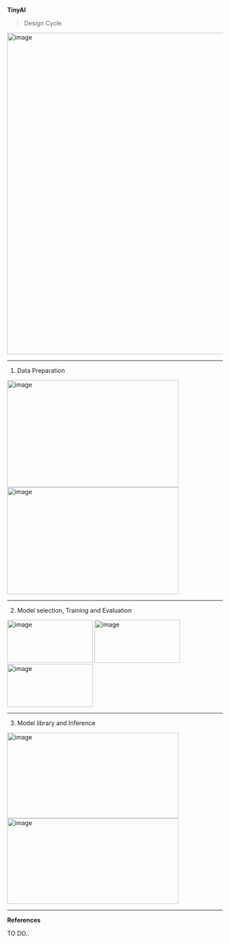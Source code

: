 __TinyAI__

> Design Cycle
<img width="751" alt="image" src="https://github.com/WiresharkIO/TinyAI/assets/14985440/00f48379-0e04-46ff-81f6-7a7e78262eeb">

----------------------
1. Data Preparation

<img height="250" width="400" alt="image" src="https://github.com/WiresharkIO/IES_SEG-EAI/assets/14985440/8caade83-e284-442f-9603-ee0d996ac793"> <img height="250" width="400" alt="image" src="https://github.com/WiresharkIO/TinyAI/assets/14985440/5e47f061-9c83-46e1-bf42-746221184c9f">
 
----------------------
2. Model selection, Training and Evaluation

<img height="100" width="200" alt="image" src="https://github.com/WiresharkIO/IES_SEG-EAI/assets/14985440/aa8a3c90-ce76-44ce-bed1-6de835890aa5"> <img height="100" width="200" alt="image" src="https://github.com/WiresharkIO/IES_SEG-EAI/assets/14985440/afe591eb-885c-42a5-92e0-440782d13821"> <img height="100" width="200" alt="image" src="https://github.com/WiresharkIO/IES_SEG-EAI/assets/14985440/f9b49c1c-710b-43bc-adc7-7a52c4419f3f">

----------------------
3. Model library and Inference

<img height="200" width="400" alt="image" src="https://github.com/WiresharkIO/TinyAI/assets/14985440/f7998a3f-d68f-4b0e-be55-a071c064bb36">

<img height="200" width="400" alt="image" src="https://github.com/WiresharkIO/IES_SEG-EAI/assets/14985440/8d966ebc-37f7-44e0-8c19-b129be2b41fe">


---------------------


__References__

TO DO..
